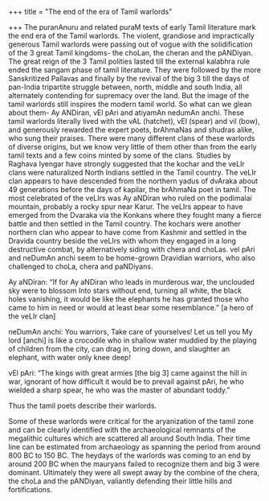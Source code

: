 +++
title = "The end of the era of Tamil warlords"

+++
The puranAnuru and related puraM texts of early Tamil literature mark
the end era of the Tamil warlords. The violent, grandiose and
impractically generous Tamil warlords were passing out of vogue with the
solidification of the 3 great Tamil kingdoms- the choLan, the cheran and
the pANDiyan. The great reign of the 3 Tamil polities lasted till the
external kalabhra rule ended the sangam phase of tamil literature. They
were followed by the more Sanskritized Pallavas and finally by the
revival of the big 3 till the days of pan-India tripartite struggle
between, north, middle and south India, all alternately contending for
supremacy over the land. But the image of the tamil warlords still
inspires the modern tamil world. So what can we glean about them- Ay
ANDiran, vEl pAri and atiyamAn nedumAn anchi. These tamil warlords
literally lived with the vAL (hatchet), vEl (spear) and vil (bow), and
generously rewarded the expert poets, brAhmaNas and shudras alike, who
sung their praises. There were many different clans of these warlords of
diverse origins, but we know very little of them other than from the
early tamil texts and a few coins minted by some of the clans. Studies
by Raghava Iyengar have strongly suggested that the kochar and the veLIr
clans were naturalized North Indians settled in the Tamil country. The
veLIr clan appears to have descended from the northern yadus of dvAraka
about 49 generations before the days of kapilar, the brAhmaNa poet in
tamil. The most celebrated of the veLIrs was Ay aNDiran who ruled on the
podimalai mountain, probably a rocky spur near Karur. The veLIrs appear
to have emerged from the Dvaraka via the Konkans where they fought many
a fierce battle and then settled in the Tamil country. The kochars were
another northern clan who appear to have come from Kashmir and settled
in the Dravida country beside the veLIrs with whom they engaged in a
long destructive combat, by alternatively siding with chera and choLas.
vel pAri and neDumAn anchi seem to be home-grown Dravidian warriors, who
also challenged to choLa, chera and paNDiyans.

Ay aNDiran: “If for Ay aNDiran who leads in murderous war, the unclouded
sky were to blossom Into stars without end, turning all white, the black
holes vanishing, it would be like the elephants he has granted those who
came to him in need or would at least bear some resemblance.” \[a hero
of the veLIr clan\]

neDumAn anchi: You warriors, Take care of yourselves\! Let us tell you
My lord \[anchi\] is like a crocodile who in shallow water muddied by
the playing of children from the city, can drag in, bring down, and
slaughter an elephant, with water only knee deep\!

vEl pAri: “The kings with great armies \[the big 3\] came against the
hill in war, ignorant of how difficult it would be to prevail against
pAri, he who wielded a sharp spear, he who was the master of abundant
toddy.”

Thus the tamil poets describe their warlords.

Some of these warlords were critical for the aryanization of the tamil
zone and can be clearly identified with the archaeological remnants of
the megalithic cultures which are scattered all around South India.
Their time line can be estimated from archaeology as spanning the period
from around 800 BC to 150 BC. The heydays of the warlords was coming to
an end by around 200 BC when the mauryans failed to recognize them and
big 3 were dominant. Ultimately they were all swept away by the combine
of the chera, the choLa and the pANDiyan, valiantly defending their
little hills and fortifications.
